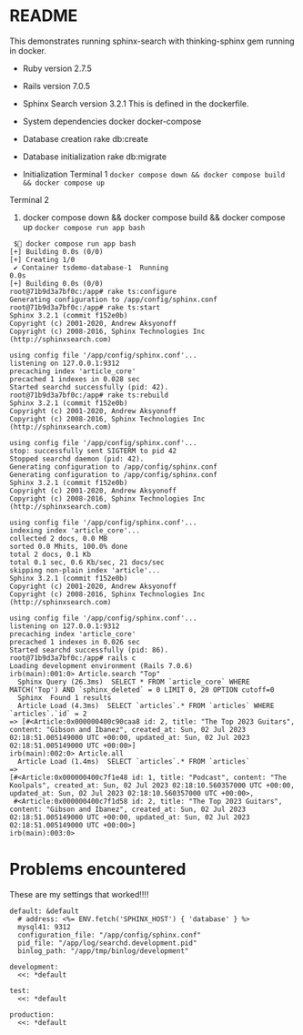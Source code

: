 # README

This demonstrates running sphinx-search with thinking-sphinx gem running in docker.

* Ruby version
2.7.5

* Rails version
7.0.5

* Sphinx Search version
3.2.1
This is defined in the dockerfile.

* System dependencies
docker
docker-compose

* Database creation
rake db:create

* Database initialization
rake db:migrate

* Initialization
Terminal 1
`docker compose down && docker compose build && docker compose up`

Terminal 2
1. docker compose down && docker compose build && docker compose up
`docker compose run app bash`

```
 $ docker compose run app bash
[+] Building 0.0s (0/0)
[+] Creating 1/0
 ✔ Container tsdemo-database-1  Running                                                                                                                                                                                                        0.0s
[+] Building 0.0s (0/0)
root@71b9d3a7bf0c:/app# rake ts:configure
Generating configuration to /app/config/sphinx.conf
root@71b9d3a7bf0c:/app# rake ts:start
Sphinx 3.2.1 (commit f152e0b)
Copyright (c) 2001-2020, Andrew Aksyonoff
Copyright (c) 2008-2016, Sphinx Technologies Inc (http://sphinxsearch.com)

using config file '/app/config/sphinx.conf'...
listening on 127.0.0.1:9312
precaching index 'article_core'
precached 1 indexes in 0.028 sec
Started searchd successfully (pid: 42).
root@71b9d3a7bf0c:/app# rake ts:rebuild
Sphinx 3.2.1 (commit f152e0b)
Copyright (c) 2001-2020, Andrew Aksyonoff
Copyright (c) 2008-2016, Sphinx Technologies Inc (http://sphinxsearch.com)

using config file '/app/config/sphinx.conf'...
stop: successfully sent SIGTERM to pid 42
Stopped searchd daemon (pid: 42).
Generating configuration to /app/config/sphinx.conf
Generating configuration to /app/config/sphinx.conf
Sphinx 3.2.1 (commit f152e0b)
Copyright (c) 2001-2020, Andrew Aksyonoff
Copyright (c) 2008-2016, Sphinx Technologies Inc (http://sphinxsearch.com)

using config file '/app/config/sphinx.conf'...
indexing index 'article_core'...
collected 2 docs, 0.0 MB
sorted 0.0 Mhits, 100.0% done
total 2 docs, 0.1 Kb
total 0.1 sec, 0.6 Kb/sec, 21 docs/sec
skipping non-plain index 'article'...
Sphinx 3.2.1 (commit f152e0b)
Copyright (c) 2001-2020, Andrew Aksyonoff
Copyright (c) 2008-2016, Sphinx Technologies Inc (http://sphinxsearch.com)

using config file '/app/config/sphinx.conf'...
listening on 127.0.0.1:9312
precaching index 'article_core'
precached 1 indexes in 0.026 sec
Started searchd successfully (pid: 86).
root@71b9d3a7bf0c:/app# rails c
Loading development environment (Rails 7.0.6)
irb(main):001:0> Article.search "Top"
  Sphinx Query (26.3ms)  SELECT * FROM `article_core` WHERE MATCH('Top') AND `sphinx_deleted` = 0 LIMIT 0, 20 OPTION cutoff=0
  Sphinx  Found 1 results
  Article Load (4.3ms)  SELECT `articles`.* FROM `articles` WHERE `articles`.`id` = 2
=> [#<Article:0x000000400c90caa8 id: 2, title: "The Top 2023 Guitars", content: "Gibson and Ibanez", created_at: Sun, 02 Jul 2023 02:18:51.005149000 UTC +00:00, updated_at: Sun, 02 Jul 2023 02:18:51.005149000 UTC +00:00>]
irb(main):002:0> Article.all
  Article Load (1.4ms)  SELECT `articles`.* FROM `articles`
=>
[#<Article:0x000000400c7f1e48 id: 1, title: "Podcast", content: "The Koolpals", created_at: Sun, 02 Jul 2023 02:18:10.560357000 UTC +00:00, updated_at: Sun, 02 Jul 2023 02:18:10.560357000 UTC +00:00>,
 #<Article:0x000000400c7f1d58 id: 2, title: "The Top 2023 Guitars", content: "Gibson and Ibanez", created_at: Sun, 02 Jul 2023 02:18:51.005149000 UTC +00:00, updated_at: Sun, 02 Jul 2023 02:18:51.005149000 UTC +00:00>]
irb(main):003:0>
```

# Problems encountered
These are my settings that worked!!!!

```
default: &default
  # address: <%= ENV.fetch('SPHINX_HOST') { 'database' } %>
  mysql41: 9312
  configuration_file: "/app/config/sphinx.conf"
  pid_file: "/app/log/searchd.development.pid"
  binlog_path: "/app/tmp/binlog/development"

development:
  <<: *default

test:
  <<: *default

production:
  <<: *default
```
